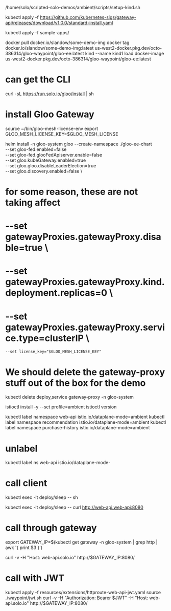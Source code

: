 /home/solo/scripted-solo-demos/ambient/scripts/setup-kind.sh

kubectl apply -f https://github.com/kubernetes-sigs/gateway-api/releases/download/v1.0.0/standard-install.yaml


kubectl apply -f sample-apps/

docker pull docker.io/slandow/some-demo-img
docker tag docker.io/slandow/some-demo-img:latest us-west2-docker.pkg.dev/octo-386314/gloo-waypoint/gloo-ee:latest
kind --name kind1 load docker-image us-west2-docker.pkg.dev/octo-386314/gloo-waypoint/gloo-ee:latest

# can get the CLI
curl -sL https://run.solo.io/gloo/install | sh

# install Gloo Gateway
source ~/bin/gloo-mesh-license-env 
export GLOO_MESH_LICENSE_KEY=$GLOO_MESH_LICENSE

helm install -n gloo-system gloo --create-namespace ./gloo-ee-chart \
    --set gloo-fed.enabled=false \
    --set gloo-fed.glooFedApiserver.enable=false \
    --set gloo.kubeGateway.enabled=true \
    --set gloo.gloo.disableLeaderElection=true \
    --set gloo.discovery.enabled=false \
# for some reason, these are not taking affect
#    --set gatewayProxies.gatewayProxy.disable=true \
#    --set gatewayProxies.gatewayProxy.kind.deployment.replicas=0 \
#    --set gatewayProxies.gatewayProxy.service.type=clusterIP \
    --set license_key="$GLOO_MESH_LICENSE_KEY"

# We should delete the gateway-proxy stuff out of the box for the demo
kubectl delete deploy,service gateway-proxy -n gloo-system

istioctl install -y --set profile=ambient
istioctl version


kubectl label namespace web-api istio.io/dataplane-mode=ambient
kubectl label namespace recommendation istio.io/dataplane-mode=ambient
kubectl label namespace purchase-history istio.io/dataplane-mode=ambient

# unlabel
kubectl label ns web-api istio.io/dataplane-mode-

# call client
kubectl exec -it deploy/sleep -- sh

kubectl exec -it deploy/sleep -- curl http://web-api.web-api:8080

# call through gateway
export GATEWAY_IP=$(kubectl get gateway -n gloo-system | grep http | awk  '{ print $3 }')

curl -v -H "Host: web-api.solo.io" http://$GATEWAY_IP:8080/

# call with JWT
kubectl apply -f resources/extensions/httproute-web-api-jwt.yaml
source ./waypoint/jwt.sh 
curl -v -H "Authorization: Bearer $JWT" -H "Host: web-api.solo.io" http://$GATEWAY_IP:8080/
